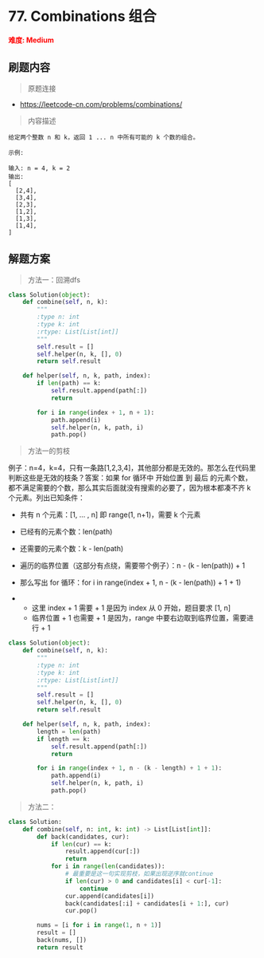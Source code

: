 #  77. Combinations 组合
**<font color=red>难度: Medium</font>**

## 刷题内容

> 原题连接

* https://leetcode-cn.com/problems/combinations/

> 内容描述

```
给定两个整数 n 和 k，返回 1 ... n 中所有可能的 k 个数的组合。

示例:

输入: n = 4, k = 2
输出:
[
  [2,4],
  [3,4],
  [2,3],
  [1,2],
  [1,3],
  [1,4],
]
```

## 解题方案

> 方法一：回溯dfs
>

```python
class Solution(object):
    def combine(self, n, k):
        """
        :type n: int
        :type k: int
        :rtype: List[List[int]]
        """
        self.result = []
        self.helper(n, k, [], 0)
        return self.result

    def helper(self, n, k, path, index):
        if len(path) == k:
            self.result.append(path[:])
            return

        for i in range(index + 1, n + 1):
            path.append(i)
            self.helper(n, k, path, i)
            path.pop()
```



> 方法一的剪枝

例子：n=4，k=4，只有一条路[1,2,3,4]，其他部分都是无效的。那怎么在代码里判断这些是无效的枝条？答案：如果 for 循环中 开始位置 到 最后 的元素个数，都不满足需要的个数，那么其实后面就没有搜索的必要了，因为根本都凑不齐 k 个元素。列出已知条件：

- 共有 n 个元素：[1, ... , n] 即 range(1, n+1)，需要 k 个元素
- 已经有的元素个数：len(path)
- 还需要的元素个数：k - len(path)
- 遍历的临界位置（这部分有点绕，需要带个例子）：n - (k - len(path)) + 1
- 那么写出 for 循环：for i in range(index + 1, n - (k - len(path)) + 1 + 1)

- - 这里 index + 1 需要 + 1 是因为 index 从 0 开始，题目要求 [1, n]
  - 临界位置 + 1 也需要 + 1 是因为，range 中要右边取到临界位置，需要进行 + 1

```python
class Solution(object):
    def combine(self, n, k):
        """
        :type n: int
        :type k: int
        :rtype: List[List[int]]
        """
        self.result = []
        self.helper(n, k, [], 0)
        return self.result

    def helper(self, n, k, path, index):
        length = len(path)
        if length == k:
            self.result.append(path[:])
            return

        for i in range(index + 1, n - (k - length) + 1 + 1):
            path.append(i)
            self.helper(n, k, path, i)
            path.pop()
```





> 方法二：

```python
class Solution:
    def combine(self, n: int, k: int) -> List[List[int]]:
        def back(candidates, cur):
            if len(cur) == k:
                result.append(cur[:])
                return
            for i in range(len(candidates)):
                # 最重要是这一句实现剪枝，如果出现逆序就continue
                if len(cur) > 0 and candidates[i] < cur[-1]:
                    continue
                cur.append(candidates[i])
                back(candidates[:i] + candidates[i + 1:], cur)
                cur.pop()

        nums = [i for i in range(1, n + 1)]
        result = []
        back(nums, [])
        return result
```